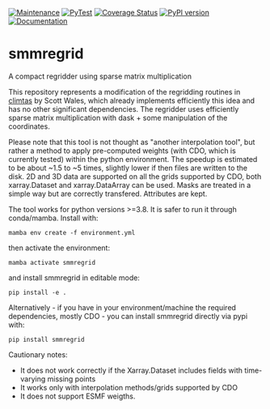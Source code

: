 [![Maintenance](https://img.shields.io/badge/Maintained%3F-yes-green.svg)](https://github.com/jhardenberg/smmregrid/graphs/commit-activity)
[![PyTest](https://github.com/jhardenberg/smmregrid/actions/workflows/mambatest.yml/badge.svg)](https://github.com/jhardenberg/smmregrid/actions/workflows/mambatest.yml)
[![Coverage Status](https://coveralls.io/repos/github/jhardenberg/smmregrid/badge.svg?branch=main)](https://coveralls.io/github/jhardenberg/smmregrid?branch=main)
[![PyPI version](https://badge.fury.io/py/smmregrid.svg)](https://badge.fury.io/py/smmregrid)
[![Documentation](https://readthedocs.org/projects/smmregrid/badge/?version=latest)](https://smmregrid.readthedocs.io/en/latest/?badge=latest)
      

# smmregrid
A compact regridder using sparse matrix multiplication

This repository represents a modification of the regridding routines in [climtas](https://github.com/ScottWales/climtas) by Scott Wales, which already implements efficiently this idea and has no other significant dependencies.
The regridder uses efficiently sparse matrix multiplication with dask + some manipulation of the coordinates. 

Please note that this tool is not thought as "another interpolation tool", but rather a method to apply pre-computed weights (with CDO, which is currently tested) within the python environment. 
The speedup is estimated to be about ~1.5 to ~5 times, slightly lower if then files are written to the disk. 2D and 3D data are supported on all the grids supported by CDO, both xarray.Dataset and xarray.DataArray can be used. Masks are treated in a simple way but are correctly transfered. Attributes are kept.  

The tool works for python versions >=3.8. It is safer to run it through conda/mamba. Install with: 

```
mamba env create -f environment.yml
```

then activate the environment:

```
mamba activate smmregrid
```

and install smmregrid in editable mode:

```
pip install -e .
```

Alternatively - if you have in your environment/machine the required dependencies, mostly CDO - you can install smmregrid directly via pypi with:

```
pip install smmregrid
```

Cautionary notes:
- It does not work correctly if the Xarray.Dataset includes fields with time-varying missing points
- It works only with interpolation methods/grids supported by CDO
- It does not support ESMF weigths.

